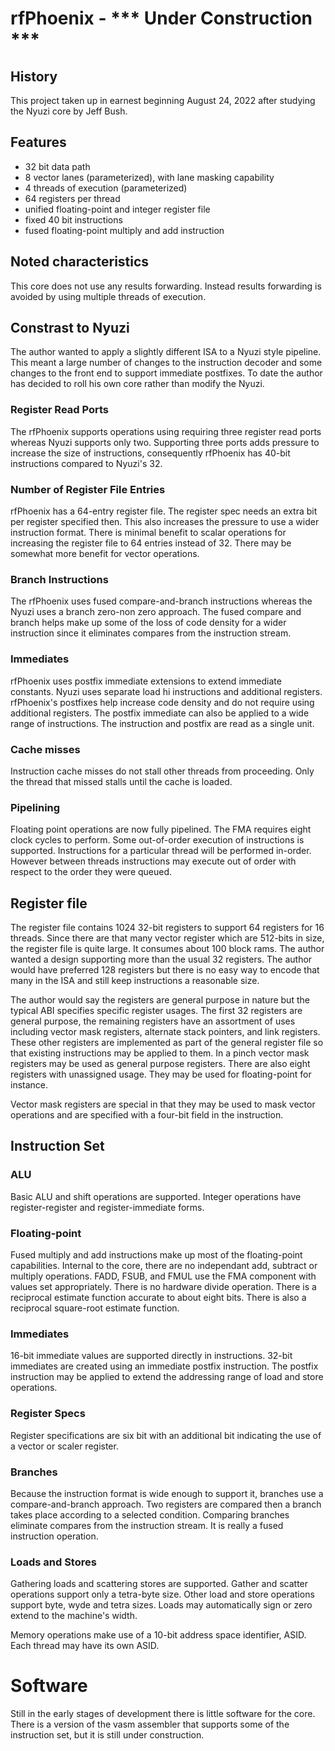 # rfPhoenix - *** Under Construction ***

## History
This project taken up in earnest beginning August 24, 2022 after studying the Nyuzi core by Jeff Bush.

## Features
- 32 bit data path
- 8 vector lanes (parameterized), with lane masking capability
- 4 threads of execution (parameterized)
- 64 registers per thread
- unified floating-point and integer register file
- fixed 40 bit instructions
- fused floating-point multiply and add instruction

## Noted characteristics
This core does not use any results forwarding. Instead results forwarding is avoided by using multiple threads of execution.

## Constrast to Nyuzi
The author wanted to apply a slightly different ISA to a Nyuzi style pipeline. This meant a large number of changes to the instruction decoder and some changes to the front end to support immediate postfixes. To date the author has decided to roll his own core rather than modify the Nyuzi.
### Register Read Ports
The rfPhoenix supports operations using requiring three register read ports whereas Nyuzi supports only two. Supporting three ports adds pressure to increase the size of instructions, consequently rfPhoenix has 40-bit instructions compared to Nyuzi's 32.
### Number of Register File Entries
rfPhoenix has a 64-entry register file. The register spec needs an extra bit per register specified then. This also increases the pressure to use a wider instruction format. There is minimal benefit to scalar operations for increasing the register file to 64 entries instead of 32. There may be somewhat more benefit for vector operations.
### Branch Instructions
The rfPhoenix uses fused compare-and-branch instructions whereas the Nyuzi uses a branch zero-non zero approach. The fused compare and branch helps make up some of the loss of code density for a wider instruction since it eliminates compares from the instruction stream.
### Immediates
rfPhoenix uses postfix immediate extensions to extend immediate constants. Nyuzi uses separate load hi instructions and additional registers. rfPhoenix's postfixes help increase code density and do not require using additional registers. The postfix immediate can also be applied to a wide range of instructions. The instruction and postfix are read as a single unit. 

### Cache misses
Instruction cache misses do not stall other threads from proceeding. Only the thread that missed stalls until the cache is loaded.

### Pipelining
Floating point operations are now fully pipelined. The FMA requires eight clock cycles to perform.
Some out-of-order execution of instructions is supported. Instructions for a particular thread will be performed in-order. However between threads instructions may execute out of order with respect to the order they were queued.

## Register file
The register file contains 1024 32-bit registers to support 64 registers for 16 threads. Since there are that many vector register which are 512-bits in size,
the register file is quite large. It consumes about 100 block rams. The author wanted a design supporting more than the usual 32 registers. The author would
have preferred 128 registers but there is no easy way to encode that many in the ISA and still keep instructions a reasonable size.

The author would say the registers are general purpose in nature but the typical ABI specifies specific register usages. The first 32 registers are general purpose,
the remaining registers have an assortment of uses including vector mask registers, alternate stack pointers, and link registers.
These other registers are implemented as part of the general register file so that existing instructions may be applied to them.
In a pinch vector mask registers may be used as general purpose registers. There are also eight registers with unassigned usage. They may be used for floating-point for instance.

Vector mask registers are special in that they may be used to mask vector operations and are specified with a four-bit field in the instruction. 

## Instruction Set

### ALU
Basic ALU and shift operations are supported. Integer operations have register-register and register-immediate forms. 

### Floating-point
Fused multiply and add instructions make up most of the floating-point capabilities. Internal to the core, there are no independant add, subtract or multiply operations. FADD, FSUB, and FMUL use the FMA component with values set appropriately.
There is no hardware divide operation. There is a reciprocal estimate function accurate to about eight bits. There is also a reciprocal square-root estimate function.

### Immediates
16-bit immediate values are supported directly in instructions. 32-bit immediates are created using an immediate postfix instruction. The postfix instruction may be applied to extend the addressing range of load and store operations.

### Register Specs
Register specifications are six bit with an additional bit indicating the use of a vector or scaler register.

### Branches
Because the instruction format is wide enough to support it, branches use a compare-and-branch approach. Two registers are compared then a branch takes place according to a selected condition. Comparing branches eliminate compares from the instruction stream. It is really a fused instruction operation.

### Loads and Stores
Gathering loads and scattering stores are supported. Gather and scatter operations support only a tetra-byte size. Other load and store operations support byte, wyde and tetra sizes. Loads may automatically sign or zero extend to the machine's width.

Memory operations make use of a 10-bit address space identifier, ASID. Each thread may have its own ASID. 

# Software
Still in the early stages of development there is little software for the core. There is a version of the vasm assembler that supports some of the instruction set, but it is still under construction.

